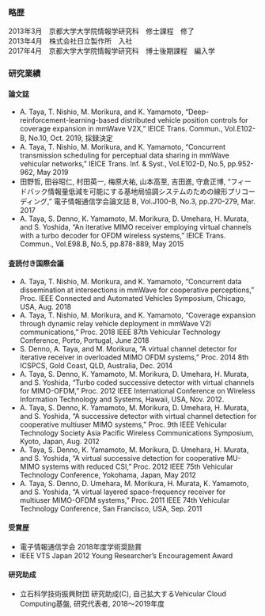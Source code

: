### 略歴
2013年3月　京都大学大学院情報学研究科　修士課程　修了  
2013年4月　株式会社日立製作所　入社  
2017年4月　京都大学大学院情報学研究科　博士後期課程　編入学

### 研究業績
#### 論文誌
- A. Taya, T. Nishio, M. Morikura, and K. Yamamoto, “Deep-reinforcement-learning-based distributed vehicle position controls for coverage expansion in mmWave V2X,” IEICE Trans. Commun., Vol.E102-B, No.10, Oct. 2019, 採録決定
- A. Taya, T. Nishio, M. Morikura, and K. Yamamoto, “Concurrent transmission scheduling for perceptual data sharing in mmWave vehicular networks,” IEICE Trans. Inf. & Syst., Vol.E102-D, No.5, pp.952-962, May 2019
- 田野哲, 田谷昭仁, 村田英一, 梅原大祐, 山本高至, 吉田進, 守倉正博, “フィードバック情報量低減を可能にする基地局協調システムのための線形プリコーディング,” 電子情報通信学会論文誌 B, Vol.J100-B, No.3, pp.270-279, Mar. 2017
- A. Taya, S. Denno, K. Yamamoto, M. Morikura, D. Umehara, H. Murata, and S. Yoshida, “An iterative MIMO receiver employing virtual channels with a turbo decoder for OFDM wireless systems,” IEICE Trans. Commun., Vol.E98.B, No.5, pp.878-889, May 2015

#### 査読付き国際会議
- A. Taya, T. Nishio, M. Morikura, and K. Yamamoto, “Concurrent data dissemination at intersections in mmWave for cooperative perceptions,” Proc. IEEE Connected and Automated Vehicles Symposium, Chicago, USA, Aug. 2018
- A. Taya, T. Nishio, M. Morikura, and K. Yamamoto, “Coverage expansion through dynamic relay vehicle deployment in mmWave V2I communications,” Proc. 2018 IEEE 87th Vehicular Technology Conference, Porto, Portugal, June 2018
- S. Denno, A. Taya, and M. Morikura, “A virtual channel detector for iterative receiver in overloaded MIMO OFDM systems,” Proc. 2014 8th ICSPCS, Gold Coast, QLD, Australia, Dec. 2014
- A. Taya, S. Denno, K. Yamamoto, M. Morikura, D. Umehara, H. Murata, and S. Yoshida, “Turbo coded successive detector with virtual channels for MIMO-OFDM,” Proc. 2012 IEEE International Conference on Wireless Information Technology and Systems, Hawaii, USA, Nov. 2012.
- A. Taya, S. Denno, K. Yamamoto, M. Morikura, D. Umehara, H. Murata, and S. Yoshida, “A successive detector with virtual channel detection for cooperative multiuser MIMO systems,” Proc. 9th IEEE Vehicular Technology Society Asia Pacific Wireless Communications Symposium, Kyoto, Japan, Aug. 2012
- A. Taya, S. Denno, K. Yamamoto, M. Morikura, D. Umehara, H. Murata, and S. Yoshida, “A virtual successive detection for cooperative MU-MIMO systems with reduced CSI,” Proc. 2012 IEEE 75th Vehicular Technology Conference, Yokohama, Japan, May 2012
- A. Taya, S. Denno, D. Umehara, M. Morikura, H. Murata, K. Yamamoto, and S. Yoshida, “A virtual layered space-frequency receiver for multiuser MIMO-OFDM systems,” Proc. 2011 IEEE 74th Vehicular Technology Conference, San Francisco, USA, Sep. 2011

#### 受賞歴
- 電子情報通信学会 2018年度学術奨励賞
- IEEE VTS Japan 2012 Young Researcher’s Encouragement Award

#### 研究助成
- 立石科学技術振興財団 研究助成(C), 自己拡大するVehicular Cloud Computing基盤, 研究代表者, 2018〜2019年度

